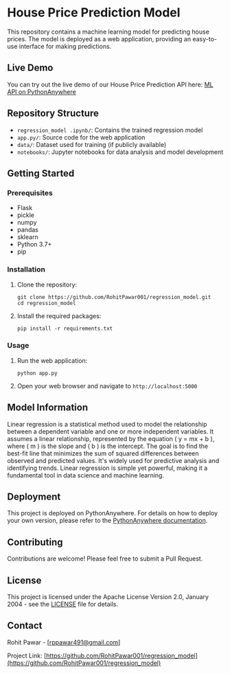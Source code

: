 # House Price Prediction Model

This repository contains a machine learning model for predicting house prices. The model is deployed as a web application, providing an easy-to-use interface for making predictions.

## Live Demo

You can try out the live demo of our House Price Prediction API here:
[ML API on PythonAnywhere](https://rohitpawar001.pythonanywhere.com)

## Repository Structure


- `regression_model .ipynb/`: Contains the trained regression model
- `app.py/`: Source code for the web application
- `data/`: Dataset used for training (if publicly available)
- `notebooks/`: Jupyter notebooks for data analysis and model development

## Getting Started

### Prerequisites

- Flask
- pickle
- numpy
- pandas
- sklearn
- Python 3.7+
- pip

### Installation

1. Clone the repository:
   ```
   git clone https://github.com/RohitPawar001/regression_model.git
   cd regression_model
   ```

2. Install the required packages:
   ```
   pip install -r requirements.txt
   ```

### Usage


1. Run the web application:
   ```
   python app.py
   ```
2. Open your web browser and navigate to `http://localhost:5000`

## Model Information

Linear regression is a statistical method used to model the relationship between a dependent variable and one or more independent variables. It assumes a linear relationship, represented by the equation \( y = mx + b \), where \( m \) is the slope and \( b \) is the intercept. The goal is to find the best-fit line that minimizes the sum of squared differences between observed and predicted values. It's widely used for predictive analysis and identifying trends. Linear regression is simple yet powerful, making it a fundamental tool in data science and machine learning.

## Deployment

This project is deployed on PythonAnywhere. For details on how to deploy your own version, please refer to the [PythonAnywhere documentation](https://help.pythonanywhere.com/pages/DeployExistingDjangoProject/).

## Contributing

Contributions are welcome! Please feel free to submit a Pull Request.

## License


This project is licensed under the Apache License Version 2.0, January 2004 - see the [LICENSE](LICENSE) file for details.


## Contact

Rohit Pawar - [rppawar491@gmail.com]

Project Link: [https://github.com/RohitPawar001/regression_model](https://github.com/RohitPawar001/regression_model)